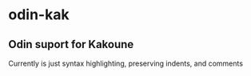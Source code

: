 # odin-kak

## Odin suport for Kakoune

Currently is just syntax highlighting, preserving indents, and comments
